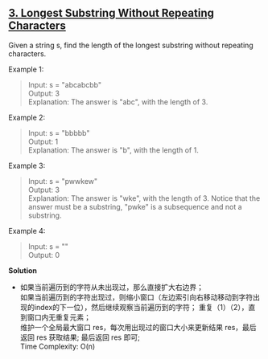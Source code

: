 ## [3. Longest Substring Without Repeating Characters](https://leetcode.com/problems/longest-substring-without-repeating-characters/)  
Given a string s, find the length of the longest substring without repeating characters.

 

Example 1:
>Input: s = "abcabcbb"  
Output: 3  
Explanation: The answer is "abc", with the length of 3.

Example 2:
>Input: s = "bbbbb"  
Output: 1  
Explanation: The answer is "b", with the length of 1.

Example 3:
>Input: s = "pwwkew"  
Output: 3  
Explanation: The answer is "wke", with the length of 3.
Notice that the answer must be a substring, "pwke" is a subsequence and not a substring.

Example 4:
>Input: s = ""  
Output: 0  

**Solution**
* 如果当前遍历到的字符从未出现过，那么直接扩大右边界；  
  如果当前遍历到的字符出现过，则缩小窗口（左边索引向右移动移动到字符出现的index的下一位），然后继续观察当前遍历到的字符；
  重复（1）（2），直到窗口内无重复元素；  
  维护一个全局最大窗口 res，每次用出现过的窗口大小来更新结果 res，最后返回 res 获取结果;
  最后返回 res 即可;  
  Time Complexity: O(n)  